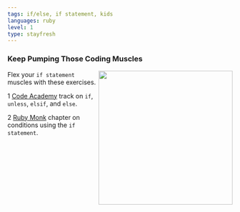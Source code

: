 ```yaml
---
tags: if/else, if statement, kids
languages: ruby
level: 1
type: stayfresh
---
```


### Keep Pumping Those Coding Muscles

<img src="https://after-school-assets.s3.amazonaws.com/practice.gif" width="300px" align="right"> Flex your `if statement` muscles with these exercises.

1 [Code Academy](http://www.codecademy.com/glossary/ruby/if-unless-elsif-and-else) track on `if`, `unless`, `elsif`, and `else`.

2 [Ruby Monk](http://rubymonk.com/learning/books/1-ruby-primer/chapters/8-control-structures/lessons/41-conditions-using-the-if-statement) chapter on conditions using the `if statement`.
